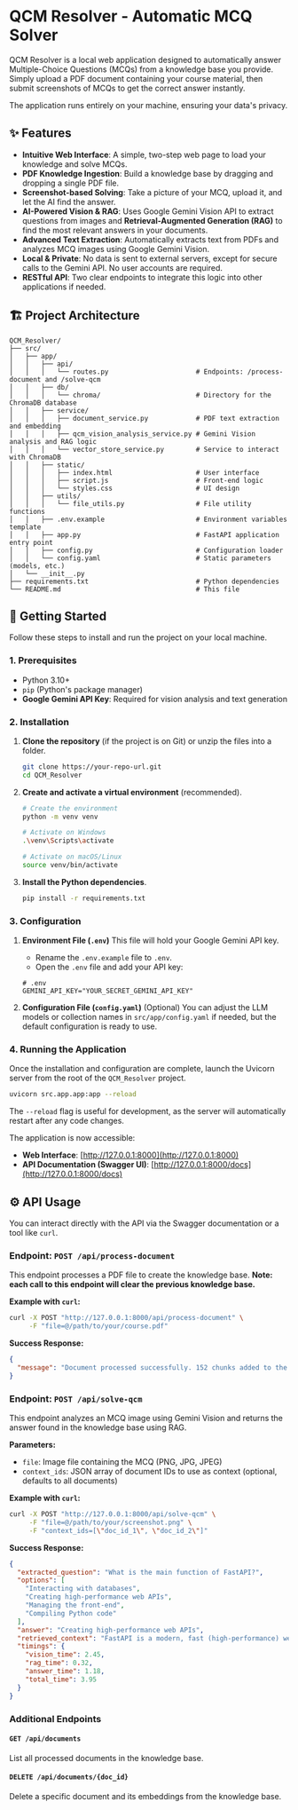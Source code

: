 # QCM Resolver - Automatic MCQ Solver

QCM Resolver is a local web application designed to automatically answer Multiple-Choice Questions (MCQs) from a knowledge base you provide. Simply upload a PDF document containing your course material, then submit screenshots of MCQs to get the correct answer instantly.

The application runs entirely on your machine, ensuring your data's privacy.

## ✨ Features

-   **Intuitive Web Interface**: A simple, two-step web page to load your knowledge and solve MCQs.
-   **PDF Knowledge Ingestion**: Build a knowledge base by dragging and dropping a single PDF file.
-   **Screenshot-based Solving**: Take a picture of your MCQ, upload it, and let the AI find the answer.
-   **AI-Powered Vision & RAG**: Uses Google Gemini Vision API to extract questions from images and **Retrieval-Augmented Generation (RAG)** to find the most relevant answers in your documents.
-   **Advanced Text Extraction**: Automatically extracts text from PDFs and analyzes MCQ images using Google Gemini Vision.
-   **Local & Private**: No data is sent to external servers, except for secure calls to the Gemini API. No user accounts are required.
-   **RESTful API**: Two clear endpoints to integrate this logic into other applications if needed.

## 🏗️ Project Architecture

```
QCM_Resolver/
├── src/
│   ├── app/
│   │   ├── api/
│   │   │   └── routes.py                      # Endpoints: /process-document and /solve-qcm
│   │   ├── db/
│   │   │   └── chroma/                        # Directory for the ChromaDB database
│   │   ├── service/
│   │   │   ├── document_service.py            # PDF text extraction and embedding
│   │   │   ├── qcm_vision_analysis_service.py # Gemini Vision analysis and RAG logic
│   │   │   └── vector_store_service.py        # Service to interact with ChromaDB
│   │   ├── static/
│   │   │   ├── index.html                     # User interface
│   │   │   ├── script.js                      # Front-end logic
│   │   │   └── styles.css                     # UI design
│   │   ├── utils/
│   │   │   └── file_utils.py                  # File utility functions
│   │   ├── .env.example                       # Environment variables template
│   │   ├── app.py                             # FastAPI application entry point
│   │   ├── config.py                          # Configuration loader
│   │   └── config.yaml                        # Static parameters (models, etc.)
│   └── __init__.py
├── requirements.txt                           # Python dependencies
└── README.md                                  # This file
```

## 🚀 Getting Started

Follow these steps to install and run the project on your local machine.

### 1. Prerequisites

-   Python 3.10+
-   `pip` (Python's package manager)
-   **Google Gemini API Key**: Required for vision analysis and text generation

### 2. Installation

1.  **Clone the repository** (if the project is on Git) or unzip the files into a folder.
    ```bash
    git clone https://your-repo-url.git
    cd QCM_Resolver
    ```

2.  **Create and activate a virtual environment** (recommended).
    ```bash
    # Create the environment
    python -m venv venv

    # Activate on Windows
    .\venv\Scripts\activate

    # Activate on macOS/Linux
    source venv/bin/activate
    ```

3.  **Install the Python dependencies**.
    ```bash
    pip install -r requirements.txt
    ```

### 3. Configuration

1.  **Environment File (`.env`)**
    This file will hold your Google Gemini API key.
    -   Rename the `.env.example` file to `.env`.
    -   Open the `.env` file and add your API key:
    ```
    # .env
    GEMINI_API_KEY="YOUR_SECRET_GEMINI_API_KEY"
    ```

2.  **Configuration File (`config.yaml`)** (Optional)
    You can adjust the LLM models or collection names in `src/app/config.yaml` if needed, but the default configuration is ready to use.

### 4. Running the Application

Once the installation and configuration are complete, launch the Uvicorn server from the root of the `QCM_Resolver` project.

```bash
uvicorn src.app.app:app --reload
```
The `--reload` flag is useful for development, as the server will automatically restart after any code changes.

The application is now accessible:
-   **Web Interface**: [http://127.0.0.1:8000](http://127.0.0.1:8000)
-   **API Documentation (Swagger UI)**: [http://127.0.0.1:8000/docs](http://127.0.0.1:8000/docs)

## ⚙️ API Usage

You can interact directly with the API via the Swagger documentation or a tool like `curl`.

### Endpoint: `POST /api/process-document`

This endpoint processes a PDF file to create the knowledge base. **Note: each call to this endpoint will clear the previous knowledge base.**

**Example with `curl`:**
```bash
curl -X POST "http://127.0.0.1:8000/api/process-document" \
     -F "file=@/path/to/your/course.pdf"
```

**Success Response:**
```json
{
  "message": "Document processed successfully. 152 chunks added to the knowledge base."
}
```

### Endpoint: `POST /api/solve-qcm`

This endpoint analyzes an MCQ image using Gemini Vision and returns the answer found in the knowledge base using RAG.

**Parameters:**
- `file`: Image file containing the MCQ (PNG, JPG, JPEG)
- `context_ids`: JSON array of document IDs to use as context (optional, defaults to all documents)

**Example with `curl`:**
```bash
curl -X POST "http://127.0.0.1:8000/api/solve-qcm" \
     -F "file=@/path/to/your/screenshot.png" \
     -F "context_ids=[\"doc_id_1\", \"doc_id_2\"]"
```

**Success Response:**
```json
{
  "extracted_question": "What is the main function of FastAPI?",
  "options": [
    "Interacting with databases",
    "Creating high-performance web APIs",
    "Managing the front-end",
    "Compiling Python code"
  ],
  "answer": "Creating high-performance web APIs",
  "retrieved_context": "FastAPI is a modern, fast (high-performance) web framework for building APIs with Python 3.7+...",
  "timings": {
    "vision_time": 2.45,
    "rag_time": 0.32,
    "answer_time": 1.18,
    "total_time": 3.95
  }
}
```

### Additional Endpoints

#### `GET /api/documents`
List all processed documents in the knowledge base.

#### `DELETE /api/documents/{doc_id}`
Delete a specific document and its embeddings from the knowledge base.